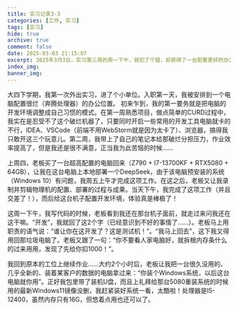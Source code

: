 ```yaml
---
title: 实习记录3-3
categories: [工作, 实习]
tags: [实习]
hide: true
archive: true
comment: false
date: 2025-03-03 21:15:07
excerpt: 2025年3月3日，实习第三周的周一下午，我犯了个错，却获得了一台配置更好的办公电脑。
index_img:
banner_img:
---
```


  大四下学期，我第一次外出实习，进了个小单位。入职第一天，我被安排到一个电脑配置很烂（奔腾处理器）的办公位置。 初来乍到，我的第一要务就是把电脑的开发环境调整成自己习惯的模式。在第一周熟悉项目，做点简单的CURD过程中，我实在是忍受不了这个破烂机器了，只要同时开启一些常用的开发工具电脑就卡的不行，IDEA、VSCode（前端不用WebStorm就是因为太卡了）、浏览器，搞得我只敢开这三个玩意儿。第二周，我带上了自己的笔记本给那破烂分担压力，作业效率提高了，但是我还是很不满意，正当我为此苦恼的时候……

  上周四，老板买了一台超高配置的电脑回来（Z790 + I7-13700KF + RTX5080 + 64GB），让我在这台电脑上本地部署一个DeepSeek，由于该电脑预安装的系统（Windows 10）有问题，我周五上午才完成这项工作。在这之后，老板又让我录制并剪辑物理机的配置、部署的过程与成果。当天下午，我完成了这项工作（并且交差了！），而后给这台机子配置开发环境，体验真是棒极了！

  这周一下午，我写代码的时候，老板看到我还在那台机子面前，就走过来问我还在这干嘛。“开发”，我就回了这2个字（已经意识到不好的事情了……）。老板马上用职责的语气说：“谁让你在这开发了？这是测试机！”。“我马上回去”，这下我又得用回那垃圾电脑了。老板又跟了一句：“你不要看人家电脑好，就拆根内存条什么的过来用用，发现了先给你扣1000！”。

  我回到原本的工位上继续作业……大约2个小时后，老板让我把一台很久没用的、几乎全新的、装着某客户的数据的电脑拿过来：“你装个Windows系统，以后这台电脑就你用”。正好我包里带了装机U盘，而且上礼拜给那台5080重装系统的时候用的最新Windows11镜像没删，我赶紧装好系统一看，太酷啦！处理器是I5-12400，虽然内存只有16G，但悠着点用也还可以了。